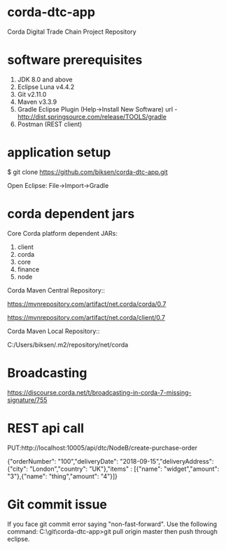 # corda-dtc-app
Corda Digital Trade Chain Project Repository

# software prerequisites
1. JDK 8.0 and above
2. Eclipse Luna v4.4.2
3. Git v2.11.0
4. Maven v3.3.9
5. Gradle Eclipse Plugin (Help->Install New Software) url - http://dist.springsource.com/release/TOOLS/gradle
6. Postman (REST client)

# application setup
$ git clone https://github.com/biksen/corda-dtc-app.git

Open Eclipse:
File->Import->Gradle

# corda dependent jars
Core Corda platform dependent JARs: 
1. client 
2. corda 
3. core 
4. finance 
5. node

Corda Maven Central Repository::

https://mvnrepository.com/artifact/net.corda/corda/0.7 

https://mvnrepository.com/artifact/net.corda/client/0.7

Corda Maven Local Repository::

C:/Users/biksen/.m2/repository/net/corda

# Broadcasting
https://discourse.corda.net/t/broadcasting-in-corda-7-missing-signature/755

# REST api call

PUT:http://localhost:10005/api/dtc/NodeB/create-purchase-order

{"orderNumber": "100","deliveryDate": "2018-09-15","deliveryAddress": {"city": "London","country": "UK"},"items" : [{"name": "widget","amount": "3"},{"name": "thing","amount": "4"}]}

# Git commit issue
If you face git commit error saying "non-fast-forward". Use the following command:
C:\git\corda-dtc-app\>git pull origin master
then push through eclipse.
